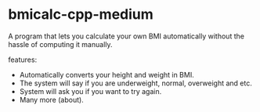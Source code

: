 # bmicalc-cpp-medium
A program that lets you calculate your own BMI automatically without the hassle of computing it manually.


features:
- Automatically converts your height and weight in BMI.
- The system will say if you are underweight, normal, overweight and etc.
- System will ask you if you want to try again.
- Many more (about).
